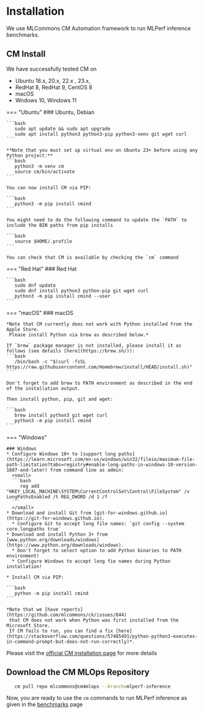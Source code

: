 # Installation
We use MLCommons CM Automation framework to run MLPerf inference benchmarks.

## CM Install

We have successfully tested CM on

* Ubuntu 18.x, 20.x, 22.x , 23.x, 
* RedHat 8, RedHat 9, CentOS 8
* macOS
* Wndows 10, Windows 11
 
=== "Ubuntu"
    ### Ubuntu, Debian


    ```bash
       sudo apt update && sudo apt upgrade
       sudo apt install python3 python3-pip python3-venv git wget curl
    ```

    **Note that you must set up virtual env on Ubuntu 23+ before using any Python project:**
    ```bash
       python3 -m venv cm
       source cm/bin/activate
    ```

    You can now install CM via PIP:

    ```bash
       python3 -m pip install cmind
    ```

    You might need to do the following command to update the `PATH` to include the BIN paths from pip installs

    ```bash
       source $HOME/.profile
    ```

    You can check that CM is available by checking the `cm` command


=== "Red Hat"
    ### Red Hat

    ```bash
       sudo dnf update
       sudo dnf install python3 python-pip git wget curl
       python3 -m pip install cmind --user
    ```

=== "macOS"
    ### macOS

    *Note that CM currently does not work with Python installed from the Apple Store.
     Please install Python via brew as described below.*

    If `brew` package manager is not installed, please install it as follows (see details [here](https://brew.sh/)):
    ```bash
       /bin/bash -c "$(curl -fsSL https://raw.githubusercontent.com/Homebrew/install/HEAD/install.sh)"
    ```

    Don't forget to add brew to PATH environment as described in the end of the installation output.

    Then install python, pip, git and wget:

    ```bash
       brew install python3 git wget curl
       python3 -m pip install cmind
    ```

=== "Windows"

    ### Windows
    * Configure Windows 10+ to [support long paths](https://learn.microsoft.com/en-us/windows/win32/fileio/maximum-file-path-limitation?tabs=registry#enable-long-paths-in-windows-10-version-1607-and-later) from command line as admin:
      <small>
      ```bash
         reg add "HKEY_LOCAL_MACHINE\SYSTEM\CurrentControlSet\Control\FileSystem" /v LongPathsEnabled /t REG_DWORD /d 1 /f
      ```
      </small>
    * Download and install Git from [git-for-windows.github.io](https://git-for-windows.github.io).
      * Configure Git to accept long file names: `git config --system core.longpaths true`
    * Download and install Python 3+ from [www.python.org/downloads/windows](https://www.python.org/downloads/windows).
      * Don't forget to select option to add Python binaries to PATH environment!
      * Configure Windows to accept long fie names during Python installation!

    * Install CM via PIP:

    ```bash
       python -m pip install cmind
    ```

    *Note that we [have reports](https://github.com/mlcommons/ck/issues/844) 
     that CM does not work when Python was first installed from the Microsoft Store.
     If CM fails to run, you can find a fix [here](https://stackoverflow.com/questions/57485491/python-python3-executes-in-command-prompt-but-does-not-run-correctly)*.

Please visit the [official CM installation page](https://github.com/mlcommons/ck/blob/master/docs/installation.md) for more details

## Download the CM MLOps Repository

```bash
   cm pull repo mlcommons@cm4mlops --branch=mlperf-inference
```

Now, you are ready to use the `cm` commands to run MLPerf inference as given in the [benchmarks](../benchmarks) page
